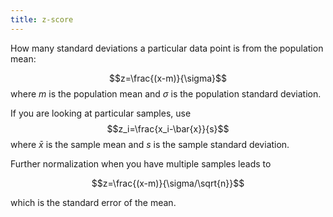 ```yaml
---
title: z-score
---
```


How many standard deviations a particular data point is from the population mean:

$$z=\frac{(x-m)}{\sigma}$$ where $m$ is the population mean and $\sigma$ is the population standard deviation.

If you are looking at particular samples, use $$z_i=\frac{x_i-\bar{x}}{s}$$ where $\bar{x}$ is the sample mean and $s$ is the sample standard deviation.

Further normalization when you have multiple samples leads to

$$z=\frac{(x-m)}{\sigma/\sqrt{n}}$$

which is the standard error of the mean.